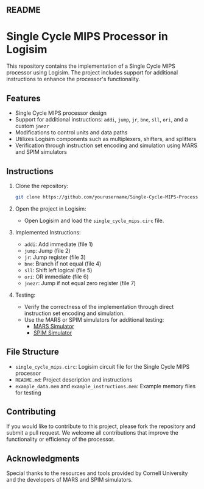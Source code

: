## README

# Single Cycle MIPS Processor in Logisim

This repository contains the implementation of a Single Cycle MIPS processor using Logisim. The project includes support for additional instructions to enhance the processor's functionality.

## Features

- Single Cycle MIPS processor design
- Support for additional instructions: `addi`, `jump`, `jr`, `bne`, `sll`, `ori`, and a custom `jnezr`
- Modifications to control units and data paths
- Utilizes Logisim components such as multiplexers, shifters, and splitters
- Verification through instruction set encoding and simulation using MARS and SPIM simulators

## Instructions

1. Clone the repository:
    ```bash
    git clone https://github.com/yourusername/Single-Cycle-MIPS-Processor.git
    ```

2. Open the project in Logisim:
    - Open Logisim and load the `single_cycle_mips.circ` file.

3. Implemented Instructions:
    - `addi`: Add immediate (file 1)
    - `jump`: Jump (file 2)
    - `jr`: Jump register (file 3)
    - `bne`: Branch if not equal (file 4)
    - `sll`: Shift left logical (file 5)
    - `ori`: OR immediate (file 6)
    - `jnezr`: Jump if not equal zero register (file 7)

4. Testing:
    - Verify the correctness of the implementation through direct instruction set encoding and simulation.
    - Use the MARS or SPIM simulators for additional testing:
        - [MARS Simulator](http://courses.missouristate.edu/KenVollmar/mars/index.htm)
        - [SPIM Simulator](http://spimsimulator.sourceforge.net)

## File Structure

- `single_cycle_mips.circ`: Logisim circuit file for the Single Cycle MIPS processor
- `README.md`: Project description and instructions
- `example_data.mem` and `example_instructions.mem`: Example memory files for testing

## Contributing

If you would like to contribute to this project, please fork the repository and submit a pull request. We welcome all contributions that improve the functionality or efficiency of the processor.

## Acknowledgments

Special thanks to the resources and tools provided by Cornell University and the developers of MARS and SPIM simulators.
